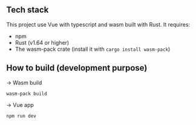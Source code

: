 ## Tech stack

This project use Vue with typescript and wasm built with Rust.
It requires:
- npm
- Rust (v1.64 or higher)
- The wasm-pack crate (install it with `cargo install wasm-pack`)

## How to build (development purpose)

-> Wasm build
```
wasm-pack build
```

-> Vue app
```
npm run dev
```